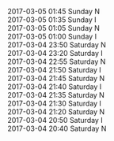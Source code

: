 2017-03-05 01:45 Sunday  N  
2017-03-05 01:35 Sunday  I  
2017-03-05 01:05 Sunday  N  
2017-03-05 01:00 Sunday  I  
2017-03-04 23:50 Saturday  N  
2017-03-04 23:20 Saturday  I  
2017-03-04 22:55 Saturday  N  
2017-03-04 21:50 Saturday  I  
2017-03-04 21:45 Saturday  N  
2017-03-04 21:40 Saturday  I  
2017-03-04 21:35 Saturday  N  
2017-03-04 21:30 Saturday  I  
2017-03-04 21:20 Saturday  N  
2017-03-04 20:50 Saturday  I  
2017-03-04 20:40 Saturday  N  
